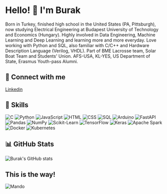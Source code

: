 # Hello! 👋 I'm Burak

Born in Turkey, finished high school in the United States (PA, Pittsburgh), now studying Electrical Engineering at Budapest University of Technology and Economics (Hungary). Highly involved in Data Engineering, Machine Learning and Deep Learning and learning more and more everyday. Love working with Python and SQL, also familiar with C/C++ and Hardware Description Language (Verilog, VHDL). Part of BME Lacrosse team, Solar Boat Team and Students' Union. AFS-USA, KL-YES, US Department of State, Erasmus Youth-pass Alumni. 

## 🌟 Connect with me

<!-- Social Media Accounts -->
[Linkedin](https://www.linkedin.com/in/burakcolak/)
<!-- Social Media Accounts Ends -->

## 🚀 Skills
![C](https://img.shields.io/badge/C-blue?style=for-the-badge&logo=c&logoColor=white)
![Python](https://img.shields.io/badge/Python-green?style=for-the-badge&logo=python&logoColor=white)
![JavaScript](https://img.shields.io/badge/JavaScript-yellow?style=for-the-badge&logo=javascript&logoColor=white)
![HTML](https://img.shields.io/badge/HTML-orange?style=for-the-badge&logo=html5&logoColor=white)
![CSS](https://img.shields.io/badge/CSS-blue?style=for-the-badge&logo=css3&logoColor=white)
![SQL](https://img.shields.io/badge/SQL-yellow?style=for-the-badge&logo=postgresql&logoColor=white)
![Arduino](https://img.shields.io/badge/Arduino-green?style=for-the-badge&logo=arduino&logoColor=white)
![FastAPI](https://img.shields.io/badge/FastAPI-teal?style=for-the-badge&logo=fastapi&logoColor=white)
![Pandas](https://img.shields.io/badge/Pandas-blue?style=for-the-badge&logo=pandas&logoColor=white)
![NumPy](https://img.shields.io/badge/NumPy-blue?style=for-the-badge&logo=numpy&logoColor=white)
![Scikit-Learn](https://img.shields.io/badge/ScikitLearn-blue?style=for-the-badge&logo=scikit-learn&logoColor=white)
![TensorFlow](https://img.shields.io/badge/TensorFlow-orange?style=for-the-badge&logo=tensorflow&logoColor=white)
![Keras](https://img.shields.io/badge/Keras-red?style=for-the-badge&logo=keras&logoColor=white)
![Apache Spark](https://img.shields.io/badge/Apache%20Spark-red?style=for-the-badge&logo=apache-spark&logoColor=white)
![Docker](https://img.shields.io/badge/Docker-blue?style=for-the-badge&logo=docker&logoColor=white)
![Kubernetes](https://img.shields.io/badge/Kubernetes-blue?style=for-the-badge&logo=kubernetes&logoColor=white)


## 📊 GitHub Stats

![Burak's GitHub stats](https://github-readme-stats.vercel.app/api?username=colakburak&show_icons=true&theme=radical)

## This is the way!

![Mando](https://i.pinimg.com/originals/63/f5/11/63f5114e1e8ffc8e73201cb7af700862.gif)
